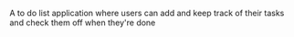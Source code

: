 A to do list application where users can add and keep track of their tasks and check them off when they're done
